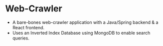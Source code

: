 # Web-Crawler

- A bare-bones web-crawler application with a Java/Spring backend & a React frontend.
- Uses an Inverted Index Database using MongoDB to enable search queries.
